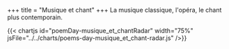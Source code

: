 +++
title = "Musique et chant"
+++
La musique classique, l'opéra, le chant plus contemporain.

{{< chartjs id="poemDay-musique_et_chantRadar" width="75%" jsFile="../../charts/poems-day-musique_et_chant-radar.js" />}}